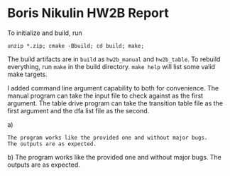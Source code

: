 # Boris Nikulin HW2B Report

To initialize and build, run
```
unzip *.zip; cmake -Bbuild; cd build; make;
```

The build artifacts are in `build`
as `hw2b_manual` and `hw2b_table`.
To rebuild everything,
run `make` in the build directory.
`make help` will list some valid make targets.

I added command line argument capability to both for convenience.
The manual program can take the input file to check against as the first argument.
The table drive program can take the transition table file as the first argument
and the dfa list file as the second.

a)
	
	The program works like the provided one and without major bugs.
	The outputs are as expected.

b)
	The program works like the provided one and without major bugs.
	The outputs are as expected.
